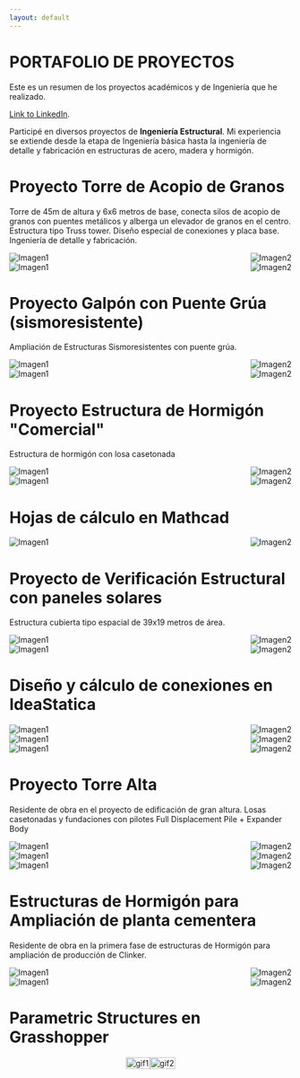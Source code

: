 ```yaml
---
layout: default
---
```

# PORTAFOLIO DE PROYECTOS
Este es un resumen de los proyectos académicos y de Ingeniería que he realizado.

[Link to LinkedIn](https://www.linkedin.com/in/sebasti%C3%A1n-meneses-flores-2694211ab).

Participé en diversos proyectos de **Ingeniería Estructural**.
Mi experiencia se extiende desde la etapa de Ingeniería básica hasta la ingeniería de detalle y fabricación en estructuras de acero, madera y hormigón.

# Proyecto Torre de Acopio de Granos
Torre de 45m de altura y 6x6 metros de base, conecta silos de acopio de granos con puentes metálicos y alberga un elevador de granos en el centro. Estructura tipo Truss tower. Diseño especial de conexiones y placa base. Ingeniería de detalle y fabricación.
<div style="display: flex; justify-content: space-between;">
    <img src="assets/img/25.jpg" alt="Imagen1" style="float: left;">
    <img src="assets/img/11.jpg" alt="Imagen2" style="float: right;">
</div>
<div style="display: flex; justify-content: space-between;">
    <img src="assets/img/13.jpg" alt="Imagen1" style="float: left;">
    <img src="assets/img/12.jpg" alt="Imagen2" style="float: right;">
</div>

# Proyecto Galpón con Puente Grúa (sismoresistente)
Ampliación de Estructuras Sismoresistentes con puente grúa.
<div style="display: flex; justify-content: space-between;">
    <img src="assets/img/2.jpg" alt="Imagen1" style="float: left;">
    <img src="assets/img/1.jpg" alt="Imagen2" style="float: right;">
</div>
<div style="display: flex; justify-content: space-between;">
    <img src="assets/img/15.jpg" alt="Imagen1" style="float: left;">
    <img src="assets/img/16.jpg" alt="Imagen2" style="float: right;">
</div>

# Proyecto Estructura de Hormigón "Comercial"
Estructura de hormigón con losa casetonada
<div style="display: flex; justify-content: space-between;">
    <img src="assets/img/10.jpg" alt="Imagen1" style="float: left;">
    <img src="assets/img/17.jpg" alt="Imagen2" style="float: right;">
</div>
<div style="display: flex; justify-content: space-between;">
    <img src="assets/img/21.jpg" alt="Imagen1" style="float: left;">
    <img src="assets/img/22.jpg" alt="Imagen2" style="float: right;">
</div>

# Hojas de cálculo en Mathcad
<div style="display: flex; justify-content: space-between;">
    <img src="assets/img/5.jpg" alt="Imagen1" style="float: left;">
    <img src="assets/img/4.jpg" alt="Imagen2" style="float: right;">
</div>

# Proyecto de Verificación Estructural con paneles solares
Estructura cubierta tipo espacial de 39x19 metros de área. 
<div style="display: flex; justify-content: space-between;">
    <img src="assets/img/26.jpg" alt="Imagen1" style="float: left;">
    <img src="assets/img/27.jpg" alt="Imagen2" style="float: right;">
</div>
<div style="display: flex; justify-content: space-between;">
    <img src="assets/img/28.jpg" alt="Imagen1" style="float: left;">
    <img src="assets/img/29.jpg" alt="Imagen2" style="float: right;">
</div>

# Diseño y cálculo de conexiones en IdeaStatica
<div style="display: flex; justify-content: space-between;">
    <img src="assets/img/30.jpg" alt="Imagen1" style="float: left;">
    <img src="assets/img/31.jpg" alt="Imagen2" style="float: right;">
</div>
<div style="display: flex; justify-content: space-between;">
    <img src="assets/img/32.jpg" alt="Imagen1" style="float: left;">
    <img src="assets/img/33.jpg" alt="Imagen2" style="float: right;">
</div>
<div style="display: flex; justify-content: space-between;">
    <img src="assets/img/34.jpg" alt="Imagen1" style="float: left;">
    <img src="assets/img/35.jpg" alt="Imagen2" style="float: right;">
</div>

# Proyecto Torre Alta
Residente de obra en el proyecto de edificación de gran altura. 
Losas casetonadas y fundaciones con pilotes Full Displacement Pile + Expander Body
<div style="display: flex; justify-content: space-between;">
    <img src="assets/img/38.jpg" alt="Imagen1" style="float: left;">
    <img src="assets/img/39.jpg" alt="Imagen2" style="float: right;">
</div>
<div style="display: flex; justify-content: space-between;">
    <img src="assets/img/36.jpg" alt="Imagen1" style="float: left;">
    <img src="assets/img/37.jpg" alt="Imagen2" style="float: right;">
</div>
<div style="display: flex; justify-content: space-between;">
    <img src="assets/img/45.jpg" alt="Imagen1" style="float: left;">
    <img src="assets/img/41.jpg" alt="Imagen2" style="float: right;">
</div>

# Estructuras de Hormigón para Ampliación de planta cementera
Residente de obra en la primera fase de estructuras de Hormigón para ampliación de producción de Clinker.
<div style="display: flex; justify-content: space-between;">
    <img src="assets/img/40.jpg" alt="Imagen1" style="float: left;">
    <img src="assets/img/43.jpg" alt="Imagen2" style="float: right;">
</div>
<div style="display: flex; justify-content: space-between;">
    <img src="assets/img/42.jpg" alt="Imagen1" style="float: left;">
    <img src="assets/img/44.jpg" alt="Imagen2" style="float: right;">
</div>

# Parametric Structures en Grasshopper
<div style="display: flex; justify-content: center;">
    <div style="max-width: 150%;">
        <img src="assets\img\1.gif" alt="gif1" style="width: 100%; display: block; margin: 0 auto;">
    </div>
    <div style="max-width: 150%;">
        <img src="assets\img\2.gif" alt="gif2" style="width: 100%; display: block; margin: 0 auto;">
    </div>
</div>
